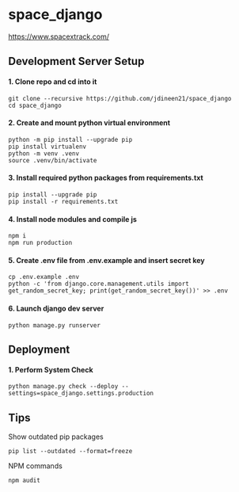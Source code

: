 # space_django 

https://www.spacextrack.com/

## Development Server Setup

#### 1. Clone repo and cd into it
```
git clone --recursive https://github.com/jdineen21/space_django
cd space_django
```

#### 2. Create and mount python virtual environment
```
python -m pip install --upgrade pip
pip install virtualenv
python -m venv .venv
source .venv/bin/activate
```

#### 3. Install required python packages from requirements.txt
```
pip install --upgrade pip
pip install -r requirements.txt
```

#### 4. Install node modules and compile js
```
npm i
npm run production
```

#### 5. Create .env file from .env.example and insert secret key
```
cp .env.example .env
python -c 'from django.core.management.utils import get_random_secret_key; print(get_random_secret_key())' >> .env
```

#### 6. Launch django dev server
```
python manage.py runserver
```

## Deployment

#### 1. Perform System Check
```
python manage.py check --deploy --settings=space_django.settings.production
```

## Tips
Show outdated pip packages
```
pip list --outdated --format=freeze
```
NPM commands
```
npm audit
```
